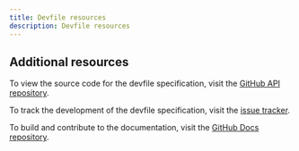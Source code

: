 ```yaml
---
title: Devfile resources
description: Devfile resources
---
```


## Additional resources

To view the source code for the devfile specification, visit the [GitHub
API repository](https://github.com/devfile/api).

To track the development of the devfile specification, visit the [issue
tracker](https://github.com/devfile/api/issues).

To build and contribute to the documentation, visit the [GitHub Docs
repository](https://github.com/devfile/docs).
